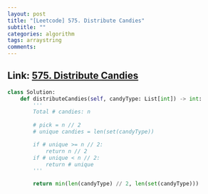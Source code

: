 ```yaml
---
layout: post
title: "[Leetcode] 575. Distribute Candies"
subtitle: ""
categories: algorithm
tags: arraystring
comments:
---
```


## Link: [575. Distribute Candies](https://leetcode.com/problems/distribute-candies/)

```py
class Solution:
    def distributeCandies(self, candyType: List[int]) -> int:
        '''
        Total # candies: n
        
        # pick = n // 2
        # unique candies = len(set(candyType))

        if # unique >= n // 2:
            return n // 2
        if # unique < n // 2:
            return # unique
        '''

        return min(len(candyType) // 2, len(set(candyType)))

```
